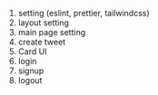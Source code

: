 1. setting (eslint, prettier, tailwindcss)
2. layout setting
3. main page setting
4. create tweet
5. Card UI
6. login
7. signup
8. logout
